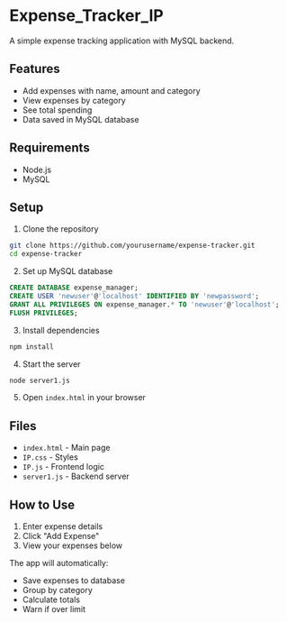 # Expense_Tracker_IP

A simple expense tracking application with MySQL backend.

## Features
- Add expenses with name, amount and category
- View expenses by category
- See total spending
- Data saved in MySQL database

## Requirements
- Node.js
- MySQL

## Setup

1. Clone the repository
```bash
git clone https://github.com/yourusername/expense-tracker.git
cd expense-tracker
```

2. Set up MySQL database
```sql
CREATE DATABASE expense_manager;
CREATE USER 'newuser'@'localhost' IDENTIFIED BY 'newpassword';
GRANT ALL PRIVILEGES ON expense_manager.* TO 'newuser'@'localhost';
FLUSH PRIVILEGES;
```

3. Install dependencies
```bash
npm install
```

4. Start the server
```bash
node server1.js
```

5. Open `index.html` in your browser

## Files
- `index.html` - Main page
- `IP.css` - Styles
- `IP.js` - Frontend logic
- `server1.js` - Backend server

## How to Use
1. Enter expense details
2. Click "Add Expense"
3. View your expenses below

The app will automatically:
- Save expenses to database
- Group by category
- Calculate totals
- Warn if over limit
